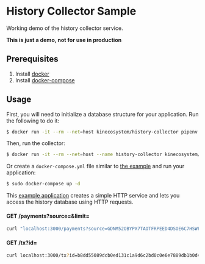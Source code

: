 # History Collector Sample

Working demo of the history collector service.

**This is just a demo, not for use in production**

## Prerequisites
1. Install [docker](https://docs.docker.com/install/)
2. Install [docker-compose](https://docs.docker.com/compose/install/)

## Usage

First, you will need to initialize a database structure for your application. Run the following to do it:
``` bash
$ docker run -it --rm --net=host kinecosystem/history-collector pipenv run python /opt/history-collector/build_database.py
```

Then, run the collector:
```bash
$ docker run -it --rm --net=host --name history-collector kinecosystem/history-collector
```

Or create a `docker-compose.yml` file similar to [the example](https://github.com/kinecosystem/history-collector/raw/master/sample/docker-compose.yaml]) 
and run your application:
```bash
$ sudo docker-compose up -d
````

This [example application](https://github.com/kinecosystem/history-collector/raw/master/sample/docker-compose.yaml]) 
creates a simple HTTP service and lets you access the history database using HTTP requests.

#### GET /payments?source=&limit=
```bash
curl "localhost:3000/payments?source=GDNM52OBYPX7TAOTFRPEED4DSOE6C7HSWFHCB5G45J2KDNZVUK335FVM&limit=3"
```

#### GET /tx?id=
```bash
curl localhost:3000/tx?id=b8dd55089dcb0ed131c1a9d6c2bd0c0e6e7889db1b0d41e59bda9b018196c8ee
```
